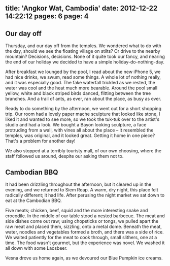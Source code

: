 title: 'Angkor Wat, Cambodia'
date: 2012-12-22 14:22:12
pages: 6
page: 4
---

## Our day off

Thursday, and our day off from the temples. We wondered what to do with the day, should we see the floating village on stilts? Or drive to the nearby mountain? Decisions, decisions. None of it quite took our fancy, and nearing the end of our holiday we decided to have a simple holiday-do-nothing-day.

After breakfast we lounged by the pool, I read about the new iPhone 5, we had nice drinks, we swum, read some things. A whole lot of nothing really, and it was especially good. The fake waterfall trickled as we rested, the water was cool and the heat much more bearable. Around the pool small yellow, white and black striped birds danced, flitting between the tree branches. And a trail of ants, as ever, ran about the place, as busy as ever.

Ready to do something by the afternoon, we went out for a short shopping trip. Our room had a lovely paper mache sculpture that looked like stone, I liked it and wanted to see more, so we took the tuk-tuk over to the artist's studio and had a look. We bought a Bayon looking sculpture, a face protruding from a wall, with vines all about the place – it resembled the temples, was original, and it looked great. Getting it home in one piece? That's a problem for another day!

We also stopped at a terribly touristy mall, of our own choosing, where the staff followed us around, despite our asking them not to.

## Cambodian BBQ

It had been drizzling throughout the afternoon, but it cleared up in the evening, and we returned to Siem Reap. A warm, dry night, this place felt radically different; it had life. After perusing the night market we sat down to eat at the Cambodian BBQ.

Five meats; chicken, beef, squid and the more interesting snake and crocodile. In the middle of our table stood a nested barbecue. The meat and side dishes come out raw; using chopsticks or tongs, we pulled apart the raw meat and placed them, sizzling, onto a metal dome. Beneath the meat, water, noodles and vegetables formed a broth, and there was a side of rice. We waited patiently for the meat to cook through, small slithers, one at a time. The food wasn't gourmet, but the experience was novel. We washed it all down with some Laosbeer.

Vesna drove us home again, as we devoured our Blue Pumpkin ice creams.
